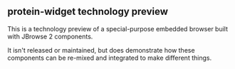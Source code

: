## protein-widget technology preview

This is a technology preview of a special-purpose embedded browser built
with JBrowse 2 components.

It isn't released or maintained, but does demonstrate how these components
can be re-mixed and integrated to make different things.
